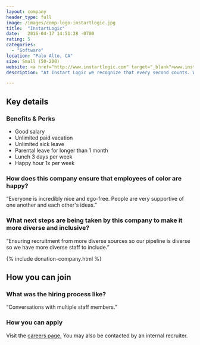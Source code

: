 ```yaml
---
layout: company
header_type: full
image: /images/comp-logo-instartlogic.jpg
title:  "InstartLogic"
date:   2016-04-17 14:51:28 -0700
rating: 5
categories:
  - "Software"
location: "Palo Alto, CA"
size: Small (50-200)
website: <a href="http://www.instartlogic.com" target="_blank">www.instartlogic.com</a>
description: "At Instart Logic we recognize that every second counts. We strive for high performance in every aspect of our lives, whether we’re accelerating the web, crafting unique customer solutions, or racing for first place in Mario Kart."

---
```


## Key details

<div class="company-results_benefits">
  <h3>Benefits &amp; Perks</h3>
  <ul>
    <li>Good salary</li>
    <li>Unlimited paid vacation</li>
    <li>Unlimited sick leave</li>
    <li>Parental leave for longer than 1 month</li>
    <li>Lunch 3 days per week</li>
    <li>Happy hour 1x per week</li>
  </ul>
</div>

<div class="company-results_happiness">
  <h3>How does this company ensure that employees of color are happy?</h3>

  <p>“Everyone is incredibly nice and ego-free. People are very supportive of one another and each other's ideas.”</p>
</div>

<div class="company-results_nextsteps">
  <h3>What next steps are being taken by this company to make it more diverse and inclusive?</h3>

  <p>“Ensuring recruitment from more diverse sources so our pipeline is diverse so we have more diverse staff to include.”</p>
</div>

{% include donation-company.html %}

## How you can join

<div class="company-results_hiringprocess">
  <h3>What was the hiring process like?</h3>
  <p>“Conversations with multiple staff members.”</p>
</div>

<div class="company-results_apply">
  <h3>How you can apply</h3>
  <p>Visit the <a href="http://ec2wc-website04.insnw.net/careers/available-positions" target="_blank">careers page.</a> You may also be contacted by an internal recruiter.</p>
</div>
